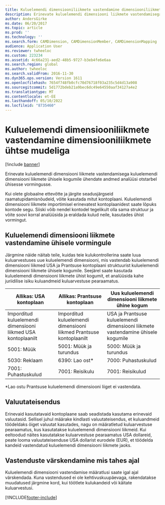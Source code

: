 ```yaml
---
title: Kuluelemendi dimensiooniliikmete vastendamine dimensiooniliikmete ühtse mudeliga
description: Erinevate kuluelemendi dimensiooni liikmete vastendamisega kuluelemendi dimensiooni liikmete ühisele kogumile ühendate andmed analüüsi otstarbel ühisesse vormingusse.
author: AndersGirke
ms.date: 06/20/2017
ms.topic: article
ms.prod: ''
ms.technology: ''
ms.search.form: CAMDimension, CAMDimensionMember, CAMDimensionMapping
audience: Application User
ms.reviewer: twheeloc
ms.custom: 223234
ms.assetid: 4c66a231-aed2-48b5-9727-b3eb4fe6e6aa
ms.search.region: global
ms.author: twheeloc
ms.search.validFrom: 2016-11-30
ms.dyn365.ops.version: Version 1611
ms.openlocfilehash: 7654f748fb0cfc70d76718f03a235c5d4d13a908
ms.sourcegitcommit: 5d1772bdeb21a9bec6dc49e64550aaf34127a4e2
ms.translationtype: MT
ms.contentlocale: et-EE
ms.lasthandoff: 05/10/2022
ms.locfileid: "8735460"
---
```

# <a name="map-cost-element-dimension-members-to-a-common-set-of-dimension-members"></a>Kuluelemendi dimensiooniliikmete vastendamine dimensiooniliikmete ühtse mudeliga

[!include [banner](../includes/banner.md)]

Erinevate kuluelemendi dimensiooni liikmete vastendamisega kuluelemendi dimensiooni liikmete ühisele kogumile ühendate andmed analüüsi otstarbel ühisesse vormingusse.

Kui olete globaalne ettevõtte ja järgite seadusjärgseid raamatupidamisnõudeid, võite kasutada mitut kontoplaani. Kuluelemendi dimensiooni liikmete importimisel erinevatest kontoplaanidest saate lõpuks kontode segu. Siiski võib nendel kontodel tegelikult olla sama struktuur ja võite soovi korral analüüsida ja eraldada kulud neile, kasutades ühist vormingut.

## <a name="map-cost-element-dimension-members-to-a-common-format"></a>Kuluelemendi dimensiooni liikmete vastendamine ühisele vormingule
Järgmine näide näitab teile, kuidas teie kulukontrollerina saate luua kuluarvestuses uue kuluelemendi dimensiooni, mis vastendab kuluelemendi dimensiooni liikmed USA ja Prantsuse kontoplaani struktuurist kuluelemendi dimensiooni liikmete ühisele kogumile. Seejärel saate kasutada kuluelemendi dimensiooni liikmete ühist kogumit, et analüüsida kahe juriidilise isiku kuluandmeid kuluarvestuse pearaamatus.

| Allikas: USA kontoplaan          | Allikas: Prantsuse kontoplaan           | Uus kuluelemendi dimensiooni liikmete ühine kogum                        |
|------------------------------------|----------------------------------------------|-------------------------------------------------------------------------|
| Imporditud kuluelemendi dimensiooni liikmed USA kontoplaanilt | Imporditud kuluelemendi dimensiooni liikmed Prantsuse kontoplaanilt | USA ja Prantsuse kuluelemendi dimensiooni liikmete vastendamine ühisele kogumile |
| 5001: Müük                   | 5001: Müük ja turundus                      | 5000: Müük ja turundus                               |
| 5030: Reklaam             | 6390: Lao ost\*                          | 7000: Puhastuskulud                                   |
| 7001: Puhastuskulud              | 7001: Reisikulu                     | 7001: Reisikulud                                                   |

\*Lao ostu Prantsuse kuluelemendi dimensiooni liiget ei vastendata.

## <a name="currency-conversion"></a>Valuutateisendus
Erinevaid kasutatavaid kontoplaane saab seadistada kasutama erinevaid valuutasid. Sellisel juhul määrake kindlasti valuutateisendus, et kuluandmeid töödeldaks õiget valuutat kasutades, nagu on määratletud kuluarvestuse pearaamatus, kus kasutatakse kuluelemendi dimensiooni liikmeid. Kui eeltoodud näites kasutatakse kuluarvestuse pearaamatus USA dollareid, peate looma valuutateisenduse USA dollarist eurodele (EUR), et töödelda kandeid vastendatud kuluelemendi dimensiooni liikmete jaoks.

## <a name="update-mappings-at-any-time"></a>Vastenduste värskendamine mis tahes ajal
Kuluelemendi dimensiooni vastendamise määratlusi saate igal ajal värskendada. Kuna vastendused ei ole kehtivuskuupäevaga, rakendatakse muudatused järgmine kord, kui töötlete kulukandeid või käitate kuluarvestusi.





[!INCLUDE[footer-include](../../includes/footer-banner.md)]
